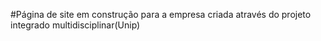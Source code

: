 #Página de site em construção para a empresa criada através do projeto integrado multidisciplinar(Unip)
